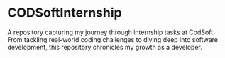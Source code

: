 # CODSoftInternship
A repository capturing my journey through internship tasks at CodSoft. From tackling real-world coding challenges to diving deep into software development, this repository chronicles my growth as a developer.
